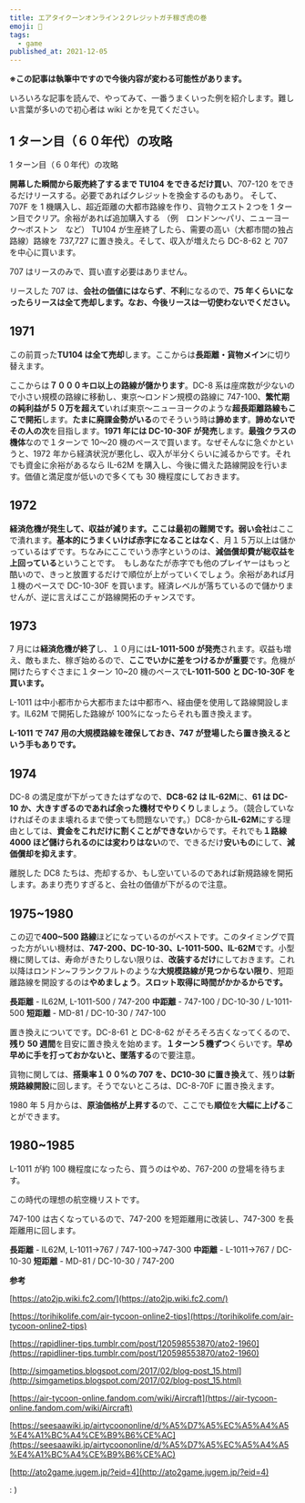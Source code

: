 ```yaml
---
title: エアタイクーンオンライン２クレジットガチ稼ぎ虎の巻
emoji: 🤖
tags:
  - game
published_at: 2021-12-05
---
```


**※この記事は執筆中ですので今後内容が変わる可能性があります。**

いろいろな記事を読んで、やってみて、一番うまくいった例を紹介します。難しい言葉が多いので初心者は wiki とかを見てください。

## 1 ターン目（６０年代）の攻略

1 ターン目（６０年代）の攻略

**開幕した瞬間から販売終了するまで TU104 をできるだけ買い**、707-120 をできるだけリースする。必要であればクレジットを換金するのもあり。
そして、707F を 1 機購入し、超近距離の大都市路線を作り、貨物クエスト２つを 1 ターン目でクリア。余裕があれば追加購入する
（例　ロンドン～パリ、ニューヨーク～ボストン　など）
TU104 が生産終了したら、需要の高い（大都市間の独占路線）路線を 737,727 に置き換え。そして、収入が増えたら DC-8-62 と 707 を中心に買います。

707 はリースのみで、買い直す必要はありません。

リースした 707 は、**会社の価値にはならず**、**不利**になるので、**75 年くらいになったらリースは全て売却します。なお、今後リースは一切使わないでください。**

## 1971

この前買った**TU104 は全て売却**します。ここからは**長距離・貨物メイン**に切り替えます。

ここからは**７０００キロ以上の路線が儲かります**。DC-8 系は座席数が少ないので小さい規模の路線に移動し、東京〜ロンドン規模の路線に 747-100、**繁忙期の純利益が５０万を超えて**いれば東京〜ニューヨークのような**超長距離路線もここで開拓**します。**たまに廃課金勢がいる**のでそういう時は**諦めます**。**諦めないでその人の次**を目指します。**1971 年には DC-10-30F が発売**します。**最強クラスの機体**なので１ターンで 10〜20 機のペースで買います。なぜそんなに急ぐかというと、1972 年から経済状況が悪化し、収入が半分くらいに減るからです。それでも資金に余裕があるなら IL-62M を購入し、今後に備えた路線開設を行います。価値と満足度が低いので多くても 30 機程度にしておきます。

## **1972**

**経済危機が発生して、収益が減ります。ここは最初の難関です。弱い会社**はここで潰れます。**基本的にうまくいけば赤字になることはなく**、月１５万以上は儲かっているはずです。ちなみにここでいう赤字というのは、**減価償却費が総収益を上回っている**ということです。　もしあなたが赤字でも他のプレイヤーはもっと酷いので、きっと放置するだけで順位が上がっていくでしょう。余裕があれば月１機のペースで DC-10-30F を買います。経済レベルが落ちているので儲かりませんが、逆に言えばここが路線開拓のチャンスです。

## 1973

7 月には**経済危機が終了**し、１０月には**L-1011-500 が発売**されます。収益も増え、敵もまた、稼ぎ始めるので、**ここでいかに差をつけるかが重要**です。危機が開けたらすぐさまに１ターン 10~20 機のペースで**L-1011-500 と DC-10-30F を買います。**

L-1011 は中小都市から大都市または中都市へ、経由便を使用して路線開設します。IL62M で開拓した路線が 100%になったらそれも置き換えます。

**L-1011 で 747 用の大規模路線を確保しておき、747 が登場したら置き換えるという手もありです。**

## 1974

DC-8 の満足度が下がってきたはずなので、**DC8-62 は IL-62M**に、**61 は DC-10 か、大きすぎるのであれば余った機材でやりくり**しましょう。（競合していなければそのまま壊れるまで使っても問題ないです。）DC8-から**IL-62M**にする理由としては、**資金をこれだけに割くことができない**からです。それでも**１路線 4000 ほど儲けられるのには変わりはない**ので、できるだけ**安いもの**にして、**減価償却を抑えます**。

離脱した DC8 たちは、売却するか、もし空いているのであれば新規路線を開拓します。あまり売りすぎると、会社の価値が下がるので注意。

## 1975~1980

この辺で**400~500 路線**ほどになっているのがベストです。このタイミングで買った方がいい機材は、**747-200、DC-10-30、L-1011-500、IL-62M**です。小型機に関しては、寿命がきたりしない限りは、**改装するだけ**にしておきます。これ以降はロンドン~フランクフルトのような**大規模路線が見つからない限り**、短距離路線を開設するのは**やめましょう**。**スロット取得に時間がかかるからです。**

**長距離** - IL62M, L-1011-500 / 747-200
**中距離** - 747-100 / DC-10-30 / L-1011-500
**短距離** - MD-81 / DC-10-30 / 747-100

置き換えについてです。DC-8-61 と DC-8-62 がそろそろ古くなってくるので、**残り 50 週間**を目安に置き換えを始めます。**１ターン５機ずつ**くらいです。**早め早めに手を打っておかないと、墜落する**ので要注意。

貨物に関しては、**搭乗率１００%の 707 を、DC10-30 に置き換え**て、残り**は新規路線開設**に回します。そうでないところは、DC-8-70F に置き換えます。

1980 年 5 月からは、**原油価格が上昇する**ので、ここでも**順位**を**大幅に上げる**ことができます。

## 1980~1985

L-1011 が約 100 機程度になったら、買うのはやめ、767-200 の登場を待ちます。

この時代の理想の航空機リストです。

747-100 は古くなっているので、747-200 を短距離用に改装し、747-300 を長距離用に回します。

**長距離** - IL62M, L-1011→767 / 747-100→747-300
**中距離** - L-1011→767 / DC-10-30
**短距離** - MD-81 / DC-10-30 / 747-200

**参考**

[https://ato2jp.wiki.fc2.com/](https://ato2jp.wiki.fc2.com/)

[https://torihikolife.com/air-tycoon-online2-tips](https://torihikolife.com/air-tycoon-online2-tips)

[https://rapidliner-tips.tumblr.com/post/120598553870/ato2-1960](https://rapidliner-tips.tumblr.com/post/120598553870/ato2-1960)

[http://simgametips.blogspot.com/2017/02/blog-post_15.html](http://simgametips.blogspot.com/2017/02/blog-post_15.html)

[https://air-tycoon-online.fandom.com/wiki/Aircraft](https://air-tycoon-online.fandom.com/wiki/Aircraft)

[https://seesaawiki.jp/airtycoononline/d/%A5%D7%A5%EC%A5%A4%A5%E4%A1%BC%A4%CE%B9%B6%CE%AC](https://seesaawiki.jp/airtycoononline/d/%A5%D7%A5%EC%A5%A4%A5%E4%A1%BC%A4%CE%B9%B6%CE%AC)

[http://ato2game.jugem.jp/?eid=4](http://ato2game.jugem.jp/?eid=4)

: )
